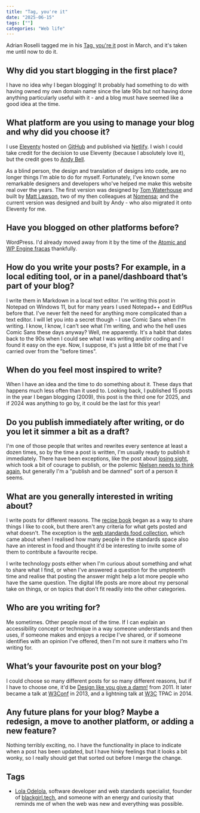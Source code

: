 ```yaml
---
title: "Tag, you're it"
date: "2025-06-15"
tags: [""]
categories: "Web life"
---
```


Adrian Roselli tagged me in his [Tag, you're it](https://adrianroselli.com/2025/03/tag-youre-it.html) post in March, and it's taken me until now to do it.

## Why did you start blogging in the first place?

I have no idea why I began blogging! It probably had something to do with having owned my own domain name since the late 90s but not having done anything particularly useful with it - and a blog must have seemed like a good idea at the time.

## What platform are you using to manage your blog and why did you choose it?

I use [Eleventy](https://www.11ty.dev/) hosted on [GitHub](https://github.com/ljwatson/website) and published via [Netlify](https://netlify.com). I wish I could take credit for the decision to use Eleventy (because I absolutely love it), but the credit goes to [Andy Bell](https://bell.bz/).

As a blind person, the design and translation of designs into code, are no longer things I'm able to do for myself. Fortunately, I've known some remarkable designers and developers who've helped me make this website real over the years. The first version was designed by [Tom Waterhouse](https://2dforever.com/) and built by [Matt Lawson](https://lawlesscreation.com/), two of my then colleagues at [Nomensa](https://nomensa.com); and the current version was designed and built by Andy - who also migrated it onto Eleventy for me.

## Have you blogged on other platforms before?

WordPress. I'd already moved away from it by the time of the [Atomic and WP Engine fracas](https://www.theverge.com/2024/9/27/24256361/wordpress-wp-engine-drama-explained-matt-mullenweg) thankfully.

## How do you write your posts? For example, in a local editing tool, or in a panel/dashboard that’s part of your blog?

I write them in Markdown in a local text editor. I'm writing this post in Notepad on Windows 11, but for many years I used Notepad++ and EditPlus before that. I've never felt the need for anything more complicated than a text editor. I will let you into a secret though - I use Comic Sans when I'm writing. I know, I know, I can't see what I'm writing, and who the hell uses Comic Sans these days anyway? Well, me apparently. It's a habit that dates back to the 90s when I could see what I was writing and/or coding and I found it easy on the eye. Now, I suppose, it's just a little bit of me that I've carried over from the "before times".

## When do you feel most inspired to write?

When I have an idea and the time to do something about it. These days that happens much less often than it used to. Looking back, I published 15 posts in the year I began blogging (2009), this post is the third one for 2025, and if 2024 was anything to go by, it could be the last for this year!

## Do you publish immediately after writing, or do you let it simmer a bit as a draft?

I'm one of those people that writes and rewrites every sentence at least a dozen times, so by the time a post is written, I'm usually ready to publish it immediately. There have been exceptions, like the post about [losing sight](/losing-sight), which took a bit of courage to publish, or the polemic [Nielsen needs to think again](/nielsen-needs-to-think-again/), but generally I'm a "publish and be damned" sort of a person it seems.

## What are you generally interested in writing about?

I write posts for different reasons. The [recipe book](/category/recipe-book/) began as a way to share things I like to cook, but there aren't any criteria for what gets posted and what doesn't. The exception is the [web standards food collection](/tag/web-standards-food/), which came about when I realised how many people in the standards space also have an interest in food and thought it'd be interesting to invite some of them to contribute a favourite recipe.

I write technology posts either when I'm curious about something and what to share what I find, or when I've answered a question for the umpteenth time and realise that posting the answer might help a lot more people who have the same question. The digital life posts are more about my personal take on things, or on topics that don't fit readily into the other categories.

## Who are you writing for?

Me sometimes. Other people most of the time. If I can explain an accessibility concept or technique in a way someone understands and then uses, if someone makes and enjoys a recipe I've shared, or if someone identifies with an opinion I've offered, then I'm not sure it matters who I'm writing for.

## What’s your favourite post on your blog?

I could choose so many different posts for so many different reasons, but if I have to choose one, it'd be [Design like you give a damn!](/design-like-you-give-a-damn/) from 2011. It later became a talk at [W3Conf](https://www.youtube.com/watch?v=vK1tlLOavvM) in 2013, and a lightning talk at [W3C](https://www.youtube.com/watch?v=O3rYWFtpSXg) TPAC in 2014.

## Any future plans for your blog? Maybe a redesign, a move to another platform, or adding a new feature?

Nothing terribly exciting, no. I have the functionality in place to indicate when a post has been updated, but I have hinky feelings that it looks a bit wonky, so I really should get that sorted out before I merge the change.

## Tags

* [Lola Odelola](https://lolaslab.co/), software developer and web standards specialist, founder of [blackgirl.tech](https://blackgirl.tech), and someone with an energy and curiosity that reminds me of when the web was new and everything was possible.

